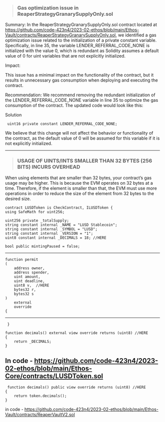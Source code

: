 > ###  Gas optimization issue in ReaperStrategyGranarySupplyOnly.sol

Summary:
In the ReaperStrategyGranarySupplyOnly.sol contract located at https://github.com/code-423n4/2023-02-ethos/blob/main/Ethos-Vault/contracts/ReaperStrategyGranarySupplyOnly.sol, we identified a gas optimization issue related to the initialization of a private constant variable. Specifically, in line 35, the variable LENDER_REFERRAL_CODE_NONE is initialized with the value 0, which is redundant as Solidity assumes a default value of 0 for uint variables that are not explicitly initialized.

Impact:

This issue has a minimal impact on the functionality of the contract, but it results in unnecessary gas consumption when deploying and executing the contract.

Recommendation:
We recommend removing the redundant initialization of the LENDER_REFERRAL_CODE_NONE variable in line 35 to optimize the gas consumption of the contract. The updated code would look like this:

Solution 

     uint16 private constant LENDER_REFERRAL_CODE_NONE;

We believe that this change will not affect the behavior or functionality of the contract, as the default value of 0 will be assumed for this variable if it is not explicitly initialized.


------------------------------------------------------------------------------------------------------------------------------------------------------


> ### USAGE OF UINTS/INTS SMALLER THAN 32 BYTES (256 BITS) INCURS OVERHEAD
 When using elements that are smaller than 32 bytes, your contract’s gas usage may be higher. This is because the EVM operates on 32 bytes at a time. Therefore, if the element is smaller than that, the EVM must use more operations in order to reduce the size of the element from 32 bytes to the desired size. 

    contract LUSDToken is CheckContract, ILUSDToken {
    using SafeMath for uint256;
    
    uint256 private _totalSupply;
    string constant internal _NAME = "LUSD Stablecoin";
    string constant internal _SYMBOL = "LUSD";
    string constant internal _VERSION = "1";
    uint8 constant internal _DECIMALS = 18; //HERE

    bool public mintingPaused = false;
    
----------------------------------

    function permit
    (
        address owner, 
        address spender, 
        uint amount, 
        uint deadline, 
        uint8 v,  //HERE
        bytes32 r, 
        bytes32 s
    ) 
        external 
        override 
    { 

--------------------------------------
     }

    function decimals() external view override returns (uint8) //HERE  
    { 
        return _DECIMALS;
    }

In code - https://github.com/code-423n4/2023-02-ethos/blob/main/Ethos-Core/contracts/LUSDToken.sol 
------------------------------------


     function decimals() public view override returns (uint8) //HERE
    {
        return token.decimals();
    }

in code - https://github.com/code-423n4/2023-02-ethos/blob/main/Ethos-Vault/contracts/ReaperVaultV2.sol